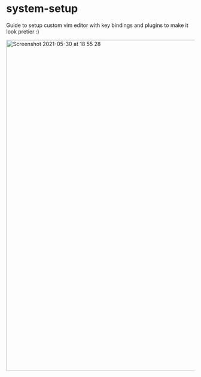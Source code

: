 # system-setup

Guide to setup custom vim editor with key bindings and plugins to make it look pretier :)

<img width="885" alt="Screenshot 2021-05-30 at 18 55 28" src="https://user-images.githubusercontent.com/34306898/120114768-9b429380-c178-11eb-932f-ebfb45368c56.png">
